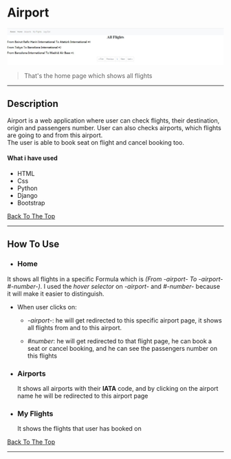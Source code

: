 # Airport

![Project Image](Images/Home.jpg)

> That's the home page which shows all flights

---

## Description

 Airport is a web application where user can check flights, their destination, origin and passengers number. User can also checks airports, which flights are going to and from this airport. \
 The user is able to book seat on flight and cancel booking too.

#### What i have used

- HTML
- Css
- Python
- Django
- Bootstrap

[Back To The Top](#airport)

---

## How To Use

- ### Home
 It shows all flights in a specific Formula which is *(From -airport- To -airport- #-number-)*. I used the *hover selector*  on *-airport-* and *#-number-* because it will make it easier to distinguish.

 - When user clicks on:

   - *-airport-*: he will get redirected to this specific airport page, it shows all flights from and to this airport.

    - *#number*: he will get redirected to that flight page, he can book a seat or cancel booking, and he can see the passengers number on this flights


- ### Airports
  It shows all airports with their **IATA** code, and by clicking on the airport name he will be redirected to this airport page

- ### My Flights
  It shows the flights that user has booked on


[Back To The Top](#airport)

---
